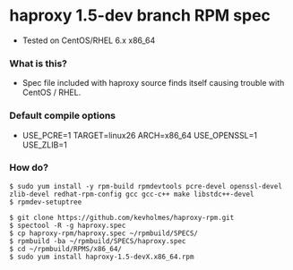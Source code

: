 # haproxy 1.5-dev branch RPM spec

* Tested on CentOS/RHEL 6.x x86_64

### What is this? 

* Spec file included with haproxy source finds itself causing trouble with CentOS / RHEL.

### Default compile options

* USE_PCRE=1 TARGET=linux26 ARCH=x86_64 USE_OPENSSL=1 USE_ZLIB=1

### How do?

	$ sudo yum install -y rpm-build rpmdevtools pcre-devel openssl-devel zlib-devel redhat-rpm-config gcc gcc-c++ make libstdc++-devel
	$ rpmdev-setuptree

	$ git clone https://github.com/kevholmes/haproxy-rpm.git
	$ spectool -R -g haproxy.spec
	$ cp haproxy-rpm/haproxy.spec ~/rpmbuild/SPECS/
	$ rpmbuild -ba ~/rpmbuild/SPECS/haproxy.spec
	$ cd ~/rpmbuild/RPMS/x86_64/
	$ sudo yum install haproxy-1.5-devX.x86_64.rpm

